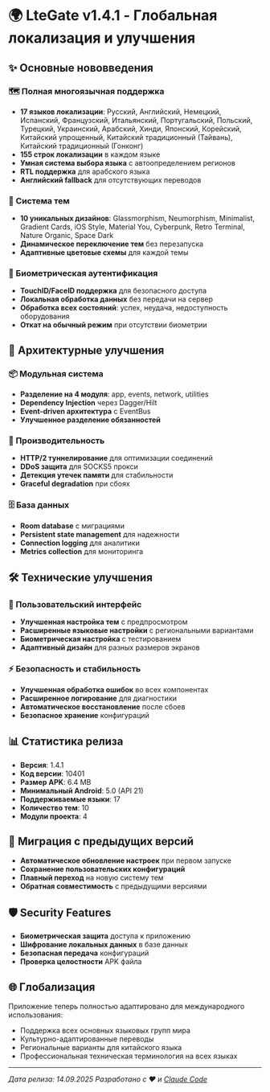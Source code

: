 # 🌍 LteGate v1.4.1 - Глобальная локализация и улучшения

## ✨ Основные нововведения

### 🗺️ Полная многоязычная поддержка
- **17 языков локализации**: Русский, Английский, Немецкий, Испанский, Французский, Итальянский, Португальский, Польский, Турецкий, Украинский, Арабский, Хинди, Японский, Корейский, Китайский упрощенный, Китайский традиционный (Тайвань), Китайский традиционный (Гонконг)
- **155 строк локализации** в каждом языке
- **Умная система выбора языка** с автоопределением регионов
- **RTL поддержка** для арабского языка
- **Английский fallback** для отсутствующих переводов

### 🎨 Система тем
- **10 уникальных дизайнов**: Glassmorphism, Neumorphism, Minimalist, Gradient Cards, iOS Style, Material You, Cyberpunk, Retro Terminal, Nature Organic, Space Dark
- **Динамическое переключение тем** без перезапуска
- **Адаптивные цветовые схемы** для каждой темы

### 🔐 Биометрическая аутентификация
- **TouchID/FaceID поддержка** для безопасного доступа
- **Локальная обработка данных** без передачи на сервер
- **Обработка всех состояний**: успех, неудача, недоступность оборудования
- **Откат на обычный режим** при отсутствии биометрии

## 🔧 Архитектурные улучшения

### 📦 Модульная система
- **Разделение на 4 модуля**: app, events, network, utilities
- **Dependency Injection** через Dagger/Hilt
- **Event-driven архитектура** с EventBus
- **Улучшенное разделение обязанностей**

### 🚀 Производительность
- **HTTP/2 туннелирование** для оптимизации соединений
- **DDoS защита** для SOCKS5 прокси
- **Детекция утечек памяти** для стабильности
- **Graceful degradation** при сбоях

### 🗄️ База данных
- **Room database** с миграциями
- **Persistent state management** для надежности
- **Connection logging** для аналитики
- **Metrics collection** для мониторинга

## 🛠️ Технические улучшения

### 📱 Пользовательский интерфейс
- **Улучшенная настройка тем** с предпросмотром
- **Расширенные языковые настройки** с региональными вариантами
- **Биометрическая настройка** с тестированием
- **Адаптивный дизайн** для разных размеров экранов

### ⚡ Безопасность и стабильность
- **Улучшенная обработка ошибок** во всех компонентах
- **Расширенное логирование** для диагностики
- **Автоматическое восстановление** после сбоев
- **Безопасное хранение** конфигураций

## 📊 Статистика релиза

- **Версия**: 1.4.1
- **Код версии**: 10401
- **Размер APK**: 6.4 MB
- **Минимальный Android**: 5.0 (API 21)
- **Поддерживаемые языки**: 17
- **Количество тем**: 10
- **Модули проекта**: 4

## 🔄 Миграция с предыдущих версий

- **Автоматическое обновление настроек** при первом запуске
- **Сохранение пользовательских конфигураций** 
- **Плавный переход** на новую систему тем
- **Обратная совместимость** с предыдущими версиями

## 🛡️ Security Features

- **Биометрическая защита** доступа к приложению
- **Шифрование локальных данных** в базе данных
- **Безопасная передача** конфигураций
- **Проверка целостности** APK файла

## 🌐 Глобализация

Приложение теперь полностью адаптировано для международного использования:
- Поддержка всех основных языковых групп мира
- Культурно-адаптированные переводы
- Региональные варианты для китайского языка
- Профессиональная техническая терминология на всех языках

---

*Дата релиза: 14.09.2025*
*Разработано с ❤️ и [Claude Code](https://claude.ai/code)*